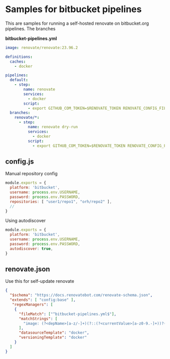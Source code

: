 # Samples for bitbucket pipelines

This are samples for running a self-hosted renovate on bitbucket.org pipelines.
The branches

**bitbucket-pipelines.yml**
```yml
image: renovate/renovate:23.96.2

definitions:
  caches:
    - docker

pipelines:
  default:
    - step:
        name: renovate
        services:
          - docker
        script:
          - export GITHUB_COM_TOKEN=$RENOVATE_TOKEN RENOVATE_CONFIG_FILE="$BITBUCKET_CLONE_DIR/config.js" LOG_LEVEL=debug renovate
  branches:
    renovate/*:
      - step:
          name: renovate dry-run
          services:
            - docker
          script:
            - export GITHUB_COM_TOKEN=$RENOVATE_TOKEN RENOVATE_CONFIG_FILE="$BITBUCKET_CLONE_DIR/config.js" LOG_LEVEL=debug renovate --dry-run
```

## **config.js**
Manual repository config
```js
module.exports = {
  platform: 'bitbucket',
  username: process.env.USERNAME,
  password: process.env.PASSWORD,
  repositories: [ "user1/repo1", "orh/repo2" ],
  //
}
```

Using autodiscover
```js
module.exports = {
  platform: 'bitbucket',
  username: process.env.USERNAME,
  password: process.env.PASSWORD,
  autodiscover: true,
}
```

## **renovate.json**
Use this for self-update renovate
```json
{
  "$schema": "https://docs.renovatebot.com/renovate-schema.json",
  "extends": [ "config:base" ],
   "regexManagers": [
    {
      "fileMatch": ["^bitbucket-pipelines.yml$"],
      "matchStrings": [
        "image: (?<depName>[a-z/-]+)(?::(?<currentValue>[a-z0-9.-]+))?(?:@(?<currentDigest>sha256:[a-f0-9]+))?"
      ],
      "datasourceTemplate": "docker",
      "versioningTemplate": "docker"
    }
  ]
}
```
